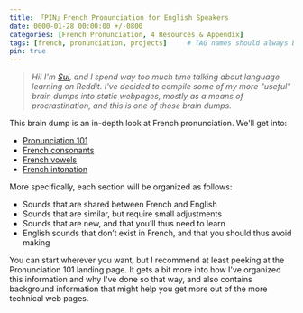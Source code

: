 ```yaml
---
title: 「PIN」French Pronunciation for English Speakers
date: 0000-01-28 00:00:00 +/-0800
categories: [French Pronunciation, 4 Resources & Appendix]
tags: [french, pronunciation, projects]     # TAG names should always be lowercase
pin: true
---
```


> *Hi! I'm [Sui](https://www.reddit.com/user/SuikaCider/), and I spend way too much time talking about language learning on Reddit. I've decided to compile some of my more "useful" brain dumps into static webpages, mostly as a means of procrastination, and this is one of those brain dumps.*

This brain dump is an in-depth look at French pronunciation. We'll get into:
- [Pronunciation 101](https://suikacider.github.io/posts/Pronunciation-101/)
- [French consonants](https://suikacider.github.io/posts/French-Consonants-Overview/)
- [French vowels](https://suikacider.github.io/posts/French-Vowels-Overview/)
- [French intonation](https://suikacider.github.io/posts/French-Suprasegmentals/)

More specifically, each section will be organized as follows:
- Sounds that are shared between French and English
- Sounds that are similar, but require small adjustments
- Sounds that are new, and that you’ll thus need to learn
- English sounds that don’t exist in French, and that you should thus avoid making

You can start wherever you want, but I recommend at least peeking at the Pronunciation 101 landing page. It gets a bit more into how I've organized this information and why I've done so that way, and also contains background information that might help you get more out of the more technical web pages.
